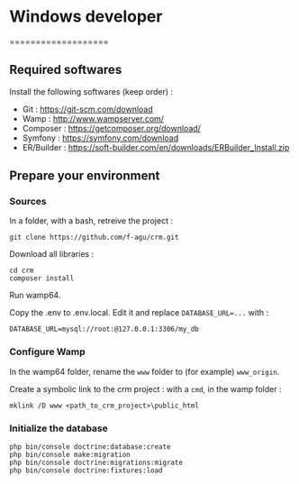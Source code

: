 # Windows developer
===================


## Required softwares

Install the following softwares (keep order) :

- Git : https://git-scm.com/download
- Wamp : http://www.wampserver.com/
- Composer : https://getcomposer.org/download/
- Symfony : https://symfony.com/download
- ER/Builder : https://soft-builder.com/en/downloads/ERBuilder_Install.zip


## Prepare your environment

### Sources

In a folder, with a bash, retreive the project :

```
git clone https://github.com/f-agu/crm.git
```

Download all libraries :

```
cd crm
composer install
```

Run wamp64.

Copy the .env to .env.local. Edit it and replace `DATABASE_URL=...` with :

```
DATABASE_URL=mysql://root:@127.0.0.1:3306/my_db
```

### Configure Wamp

In the wamp64 folder, rename the `www` folder to (for example) `www_origin`.

Create a symbolic link to the crm project : with a `cmd`, in the wamp folder :

```
mklink /D www <path_to_crm_project>\public_html
```

### Initialize the database

```
php bin/console doctrine:database:create
php bin/console make:migration
php bin/console doctrine:migrations:migrate
php bin/console doctrine:fixtures:load
```


